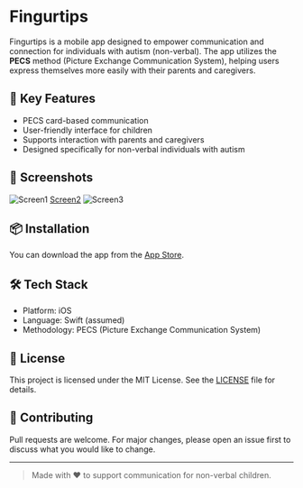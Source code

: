# Fingurtips

Fingurtips is a mobile app designed to empower communication and connection for individuals with autism (non-verbal). The app utilizes the **PECS** method (Picture Exchange Communication System), helping users express themselves more easily with their parents and caregivers.

## 🧠 Key Features

- PECS card-based communication
- User-friendly interface for children
- Supports interaction with parents and caregivers
- Designed specifically for non-verbal individuals with autism

## 📱 Screenshots

![Screen1](https://github.com/user-attachments/assets/864f41e2-8f21-4292-8b4e-65966e4618e2) [Screen2](https://github.com/user-attachments/assets/db547bed-7fd1-45ef-94d1-c4d00406f2ab) ![Screen3](https://github.com/user-attachments/assets/a2da25b3-b296-452b-91e0-74917a3d8e1d)




## 📦 Installation

You can download the app from the [App Store](https://apps.apple.com/sa/app/fingurtips/id6745874777).

## 🛠️ Tech Stack

- Platform: iOS
- Language: Swift (assumed)
- Methodology: PECS (Picture Exchange Communication System)

## 📄 License

This project is licensed under the MIT License. See the [LICENSE](LICENSE) file for details.

## 🤝 Contributing

Pull requests are welcome. For major changes, please open an issue first to discuss what you would like to change.

---

> Made with ❤️ to support communication for non-verbal children.
